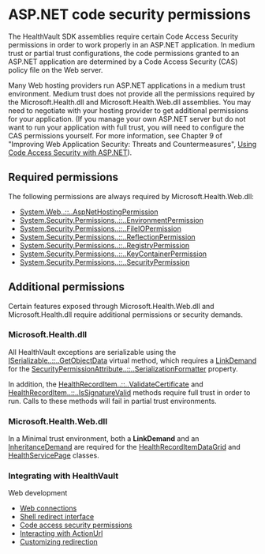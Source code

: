 ASP.NET code security permissions
=================================

The HealthVault SDK assemblies require certain Code Access Security permissions in order to work properly in an ASP.NET application. In medium trust or partial trust configurations, the code permissions granted to an ASP.NET application are determined by a Code Access Security (CAS) policy file on the Web server.

Many Web hosting providers run ASP.NET applications in a medium trust environment. Medium trust does not provide all the permissions required by the Microsoft.Health.dll and Microsoft.Health.Web.dll assemblies. You may need to negotiate with your hosting provider to get additional permissions for your application. (If you manage your own ASP.NET server but do not want to run your application with full trust, you will need to configure the CAS permissions yourself. For more information, see Chapter 9 of "Improving Web Application Security: Threats and Countermeasures", [Using Code Access Security with ASP.NET](https://msdn.microsoft.com/en-us/library/aa302425)).

Required permissions
--------------------

The following permissions are always required by Microsoft.Health.Web.dll:

-   [System.Web<span class="languageSpecificText" xmlns="http://www.w3.org/1999/xhtml"><span class="cs">.</span><span class="vb">.</span><span class="cpp">::</span><span class="nu">.</span><span class="fs">.</span></span>AspNetHostingPermission](http://msdn2.microsoft.com/en-us/library/w3ht8sy3)
-   [System.Security.Permissions<span class="languageSpecificText" xmlns="http://www.w3.org/1999/xhtml"><span class="cs">.</span><span class="vb">.</span><span class="cpp">::</span><span class="nu">.</span><span class="fs">.</span></span>EnvironmentPermission](http://msdn2.microsoft.com/en-us/library/eh3hcfha)
-   [System.Security.Permissions<span class="languageSpecificText" xmlns="http://www.w3.org/1999/xhtml"><span class="cs">.</span><span class="vb">.</span><span class="cpp">::</span><span class="nu">.</span><span class="fs">.</span></span>FileIOPermission](http://msdn2.microsoft.com/en-us/library/6485ct6t)
-   [System.Security.Permissions<span class="languageSpecificText" xmlns="http://www.w3.org/1999/xhtml"><span class="cs">.</span><span class="vb">.</span><span class="cpp">::</span><span class="nu">.</span><span class="fs">.</span></span>ReflectionPermission](http://msdn2.microsoft.com/en-us/library/079csk9t)
-   [System.Security.Permissions<span class="languageSpecificText" xmlns="http://www.w3.org/1999/xhtml"><span class="cs">.</span><span class="vb">.</span><span class="cpp">::</span><span class="nu">.</span><span class="fs">.</span></span>RegistryPermission](http://msdn2.microsoft.com/en-us/library/88b6xhxd)
-   [System.Security.Permissions<span class="languageSpecificText" xmlns="http://www.w3.org/1999/xhtml"><span class="cs">.</span><span class="vb">.</span><span class="cpp">::</span><span class="nu">.</span><span class="fs">.</span></span>KeyContainerPermission](http://msdn2.microsoft.com/en-us/library/bk0z5tde)
-   [System.Security.Permissions<span class="languageSpecificText" xmlns="http://www.w3.org/1999/xhtml"><span class="cs">.</span><span class="vb">.</span><span class="cpp">::</span><span class="nu">.</span><span class="fs">.</span></span>SecurityPermission](http://msdn2.microsoft.com/en-us/library/k820e6k8)

Additional permissions
----------------------

Certain features exposed through Microsoft.Health.Web.dll and Microsoft.Health.dll require additional permissions or security demands.

### Microsoft.Health.dll

All HealthVault exceptions are serializable using the [ISerializable<span class="languageSpecificText" xmlns="http://www.w3.org/1999/xhtml"><span class="cs">.</span><span class="vb">.</span><span class="cpp">::</span><span class="nu">.</span><span class="fs">.</span></span>GetObjectData](http://msdn2.microsoft.com/en-us/library/27cxsdk6) virtual method, which requires a [LinkDemand](https://msdn.microsoft.com/en-us/library/3ky50t49) for the [SecurityPermissionAttribute<span class="languageSpecificText" xmlns="http://www.w3.org/1999/xhtml"><span class="cs">.</span><span class="vb">.</span><span class="cpp">::</span><span class="nu">.</span><span class="fs">.</span></span>SerializationFormatter](http://msdn2.microsoft.com/en-us/library/176fk2k2) property.

In addition, the [HealthRecordItem<span class="languageSpecificText" xmlns="http://www.w3.org/1999/xhtml"><span class="cs">.</span><span class="vb">.</span><span class="cpp">::</span><span class="nu">.</span><span class="fs">.</span></span>ValidateCertificate](https://msdn.microsoft.com/en-us/library/microsoft.health.healthrecorditem.validatecertificate.aspx) and [HealthRecordItem<span class="languageSpecificText" xmlns="http://www.w3.org/1999/xhtml"><span class="cs">.</span><span class="vb">.</span><span class="cpp">::</span><span class="nu">.</span><span class="fs">.</span></span>IsSignatureValid](https://msdn.microsoft.com/en-us/library/microsoft.health.healthrecorditem.issignaturevalid.aspx) methods require full trust in order to run. Calls to these methods will fail in partial trust environments.

### Microsoft.Health.Web.dll

In a Minimal trust environment, both a **LinkDemand** and an [InheritanceDemand](https://msdn.microsoft.com/en-us/library/x4yx82e6) are required for the [HealthRecordItemDataGrid](https://msdn.microsoft.com/en-us/library/microsoft.health.web.healthrecorditemdatagrid.aspx) and [HealthServicePage](https://msdn.microsoft.com/en-us/library/microsoft.health.web.healthservicepage.aspx) classes.

### Integrating with HealthVault

Web development

-   <a href="web-connectivity.md" id="RightRailLinkListSection_14028_7">Web connections</a>
-   <a href="shell-redirect-interface.md" id="RightRailLinkListSection_14028_8">Shell redirect interface</a>
-   <a href="code-security-requirements.md" id="RightRailLinkListSection_14028_9">Code access security permissions</a>
-   <a href="action-url.md" id="RightRailLinkListSection_14028_10">Interacting with ActionUrl</a>
-   <a href="action-url-custom-redirection.md" id="RightRailLinkListSection_14028_11">Customizing redirection</a>

